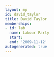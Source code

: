 ```yaml
---
layout: mp
id: david_taylor
title: David Taylor
memberships:
- id: lab
  name: Labour Party
  start: 
  end: '2009-11-12'
autogenerated: true
---
```

